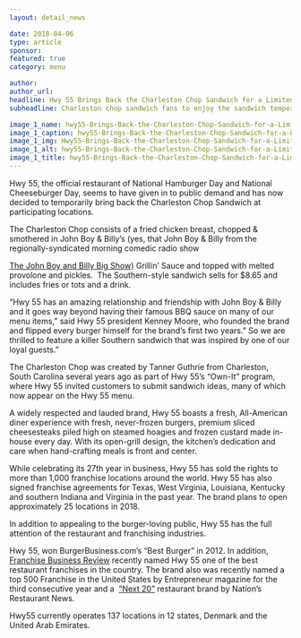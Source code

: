 ```yaml
---
layout: detail_news

date: 2018-04-06
type: article
sponsor:
featured: true
category: menu        

author:  
author_url: 
headline: Hwy 55 Brings Back the Charleston Chop Sandwich for a Limited Time
subheadline: Charleston chop sandwich fans to enjoy the sandwich temporarily at chosen locations

image_1_name: hwy55-Brings-Back-the-Charleston-Chop-Sandwich-for-a-Limited-Time-84059
image_1_caption: hwy55-Brings-Back-the-Charleston-Chop-Sandwich-for-a-Limited-Time-84059
image_1_img: Hwy55-Brings-Back-the-Charleston-Chop-Sandwich-for-a-Limited-Time-84059.jpg
image_1_alt: hwy55-Brings-Back-the-Charleston-Chop-Sandwich-for-a-Limited-Time-84059
image_1_title: hwy55-Brings-Back-the-Charleston-Chop-Sandwich-for-a-Limited-Time-84059
---
```

	
Hwy 55, the&nbsp;official restaurant of National Hamburger Day and National Cheeseburger Day, seems to have given in to public demand and has now decided to temporarily bring back the Charleston Chop Sandwich at participating locations.

<!--more-->The Charleston Chop consists of a fried chicken breast, chopped &amp; smothered in John Boy &amp; Billy&rsquo;s (yes, that John Boy &amp; Billy from the regionally-syndicated morning comedic radio show&nbsp;
[The John Boy and Billy Big Show](http://thebigshow.com/)) Grillin&rsquo; Sauce and topped with melted provolone and pickles.&nbsp;&nbsp;The Southern-style sandwich sells for $8.65 and includes fries or tots and a drink.

&ldquo;Hwy 55 has an amazing relationship and friendship with John Boy &amp; Billy and it goes way beyond having their famous BBQ sauce on many of our menu items,&rdquo;&nbsp;said Hwy 55 president Kenney Moore, who founded the brand and flipped every burger himself for the brand&rsquo;s first two years.&rdquo; So we are thrilled to feature a killer Southern sandwich that was inspired by one of our loyal guests.&rdquo;

The Charleston Chop was created by Tanner Guthrie from Charleston, South Carolina several years ago as part of Hwy 55&rsquo;s &ldquo;Own-It&rdquo; program, where Hwy 55&nbsp;invited customers to submit sandwich ideas, many of which now appear on the Hwy 55 menu.

A widely respected and lauded brand, Hwy 55 boasts a fresh, All-American diner experience with fresh, never-frozen burgers, premium sliced cheesesteaks piled high on steamed hoagies and frozen custard made in-house every day. With its open-grill design, the kitchen&rsquo;s dedication and care when hand-crafting meals is front and center.

While celebrating its 27th&nbsp;year in business,&nbsp;Hwy 55 has sold the rights to more than 1,000 franchise locations around the world. Hwy 55 has also signed franchise agreements for Texas, West Virginia, Louisiana, Kentucky and southern Indiana and Virginia in the past year. The brand plans to open approximately 25 locations in 2018.

In addition to appealing to the burger-loving public, Hwy 55 has the full attention of the&nbsp;restaurant and franchising industries. 

Hwy 55, won&nbsp;BurgerBusiness.com&rsquo;s&nbsp;&ldquo;Best Burger&rdquo; in 2012. In addition,&nbsp;
[Franchise Business Review](http://franchisebusinessreview.com/franchise-reports/top-food-franchises-2014/)&nbsp;recently named Hwy 55 one of the best restaurant franchises in the country. The brand also was recently named a top 500 Franchise in the United States by&nbsp;Entrepreneur&nbsp;magazine for the third consecutive year and a&nbsp;
[&ldquo;Next 20&rdquo;](http://nrn.com/next-20/meet-2015-next-20-brands)&nbsp;restaurant brand by Nation&rsquo;s Restaurant News.

Hwy55 currently operates 137 locations in 12 states, Denmark and the United Arab Emirates.

&nbsp;